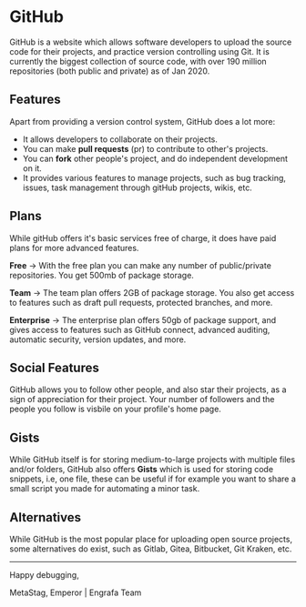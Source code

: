 # GitHub

GitHub is a website which allows software developers to upload the source code for their projects, and practice version controlling using Git.
It is currently the biggest collection of source code, with over 190 million repositories (both public and private) as of Jan 2020.

## Features
Apart from providing a version control system, GitHub does a lot more:
- It allows developers to collaborate on their projects.
- You can make **pull requests** (pr) to contribute to other's projects.
- You can **fork** other people's project, and do independent development on it.
- It provides various features to manage projects, such as bug tracking, issues, task management through gitHub projects, wikis, etc.

## Plans
While gitHub offers it's basic services free of charge, it does have paid plans for more advanced features.

**Free** -> With the free plan you can make any number of public/private repositories. You get 500mb of package storage.

**Team** -> The team plan offers 2GB of package storage. You also get access to features such as draft pull requests, protected branches, and more.

**Enterprise** -> The enterprise plan offers 50gb of package support, and gives access to features such as GitHub connect, advanced auditing, automatic security, version updates, and more.

## Social Features
GitHub allows you to follow other people, and also star their projects, as a sign of appreciation for their project. Your number of followers and the people you follow is visbile on your profile's home page.

## Gists
While GitHub itself is for storing medium-to-large projects with multiple files and/or folders, GitHub also offers **Gists** which is used for storing code snippets, i.e, one file, these can be useful if for example you want to share a small script you made for automating a minor task.

## Alternatives
While GitHub is the most popular place for uploading open source projects, some alternatives do exist, such as Gitlab, Gitea, Bitbucket, Git Kraken, etc.

---

Happy debugging,

MetaStag, Emperor | Engrafa Team
